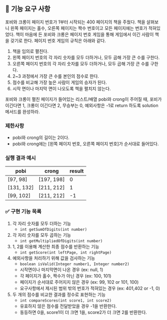 ## 🚀 기능 요구 사항

포비와 크롱이 페이지 번호가 1부터 시작되는 400 페이지의 책을 주웠다. 책을 살펴보니 왼쪽 페이지는 홀수, 오른쪽 페이지는 짝수 번호이고 모든 페이지에는 번호가 적혀있었다. 책이 마음에 든 포비와 크롱은 페이지 번호 게임을 통해 게임에서 이긴 사람이 책을 갖기로 한다. 페이지 번호 게임의 규칙은 아래와 같다.

1. 책을 임의로 펼친다.
2. 왼쪽 페이지 번호의 각 자리 숫자를 모두 더하거나, 모두 곱해 가장 큰 수를 구한다.
3. 오른쪽 페이지 번호의 각 자리 숫자를 모두 더하거나, 모두 곱해 가장 큰 수를 구한다.
4. 2~3 과정에서 가장 큰 수를 본인의 점수로 한다.
5. 점수를 비교해 가장 높은 사람이 게임의 승자가 된다.
6. 시작 면이나 마지막 면이 나오도록 책을 펼치지 않는다.

포비와 크롱이 펼친 페이지가 들어있는 리스트/배열 pobi와 crong이 주어질 때, 포비가 이긴다면 1, 크롱이 이긴다면 2, 무승부는 0, 예외사항은 -1로 return 하도록 solution 메서드를 완성하라.

### 제한사항

- pobi와 crong의 길이는 2이다.
- pobi와 crong에는 [왼쪽 페이지 번호, 오른쪽 페이지 번호]가 순서대로 들어있다.

### 실행 결과 예시

| pobi | crong | result |
| --- | --- | --- |
| [97, 98] | [197, 198] | 0 |
| [131, 132] | [211, 212] | 1 |
| [99, 102] | [211, 212] | -1 |

### ✅ 구현 기능 목록
1. 각 자리 숫자를 모두 더하는 기능
    - `int getSumOfDigits(int number)`
2. 각 자리 숫자를 모두 곱하는 기능
    - `int getMultipliedOfDigits(int number)`
3. 1, 2를 이용해 계산한 최종 점수를 반환하는 기능
    - `int getScore(int leftPage, int rightPage)`
4. 예외사항을 처리하기 위해 값을 검사하는 기능
	- `boolean isValid(Integer number1, Integer number2)`
	- 시작면이나 마지막면이 나온 경우 (ex: null, 1)
	- 각 페이지가 홀수, 짝수가 아닌 경우 (ex: 100, 101)
	- 페이지가 순서대로 주어지지 않은 경우 (ex: 99, 102 or 101, 100)
	- 요구사항에서 제시된 범위 밖의 번호가 적혀있는 경우 (ex: 401,402 or -1, 0)
5. 두 개의 점수를 비교한 결과를 정수로 표현하는 기능
    - `int compareScores(int score1, int score2)`
    - 유효하지 않은 점수를 전달받았을 경우 -1을 반환한다.
    - 동등하면 0을, score1이 더 크면 1을, score2가 더 크면 2를 반환한다.

